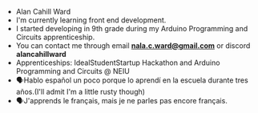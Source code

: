 - Alan Cahill Ward
- I'm currently learning front end development.
- I started developing in 9th grade during my Arduino Programming and Circuits apprenticeship.
- You can contact me through email **nala.c.ward@gmail.com** or discord **alancahillward**
- Apprenticeships: IdealStudentStartup Hackathon and Arduino Programming and Circuits @ NEIU
- 🗣Hablo español un poco porque lo aprendí en la escuela durante tres años.(I'll admit I'm a little rusty though)
- 🗣J'apprends le français, mais je ne parles pas encore français.

